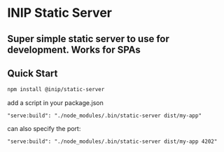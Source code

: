 # INIP Static Server

## Super simple static server to use for development. Works for SPAs

## Quick Start

```bash
npm install @inip/static-server
```

add a script in your package.json

`"serve:build": "./node_modules/.bin/static-server dist/my-app"`

can also specify the port:

`"serve:build": "./node_modules/.bin/static-server dist/my-app 4202"`
